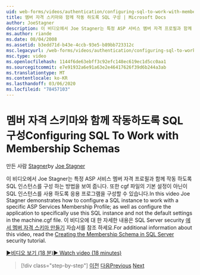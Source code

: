 ```yaml
---
uid: web-forms/videos/authentication/configuring-sql-to-work-with-membership-schemas
title: 멤버 자격 스키마와 함께 작동 하도록 SQL 구성 | Microsoft Docs
author: JoeStagner
description: 이 비디오에서 Joe Stagner는 특정 ASP 서비스 멤버 자격 프로필과 함께 작동 하도록 SQL 인스턴스를 구성 하는 방법을 보여 줍니다. appl을 구성할 수도 있습니다.
ms.author: riande
ms.date: 08/04/2008
ms.assetid: b3edd71d-b43e-4ccb-93e5-b89bb723312c
msc.legacyurl: /web-forms/videos/authentication/configuring-sql-to-work-with-membership-schemas
msc.type: video
ms.openlocfilehash: 1144f6de63ebff3c92efc148ec619ec1d5cc0aa1
ms.sourcegitcommit: e7e91932a6e91a63e2e46417626f39d6b244a3ab
ms.translationtype: MT
ms.contentlocale: ko-KR
ms.lasthandoff: 03/06/2020
ms.locfileid: "78457103"
---
```

# <a name="configuring-sql-to-work-with-membership-schemas"></a><span data-ttu-id="b5779-103">멤버 자격 스키마와 함께 작동하도록 SQL 구성</span><span class="sxs-lookup"><span data-stu-id="b5779-103">Configuring SQL To Work with Membership Schemas</span></span>

<span data-ttu-id="b5779-104">만든 사람 [Stagner](https://github.com/JoeStagner)</span><span class="sxs-lookup"><span data-stu-id="b5779-104">by [Joe Stagner](https://github.com/JoeStagner)</span></span>

<span data-ttu-id="b5779-105">이 비디오에서 Joe Stagner는 특정 ASP 서비스 멤버 자격 프로필과 함께 작동 하도록 SQL 인스턴스를 구성 하는 방법을 보여 줍니다. 또한 cgf 파일의 기본 설정이 아닌이 SQL 인스턴스를 사용 하도록 응용 프로그램을 구성할 수 있습니다.</span><span class="sxs-lookup"><span data-stu-id="b5779-105">In this video Joe Stagner demonstrates how to configure a SQL instance to work with a specific ASP Services Membership Profile; as well as configure the application to specifically use this SQL instance and not the default settings in the machine.cgf file.</span></span> <span data-ttu-id="b5779-106">이 비디오에 대 한 자세한 내용은 SQL Server security [에서 멤버 자격 스키마 만들기](../../overview/older-versions-security/membership/creating-the-membership-schema-in-sql-server-vb.md) 자습서를 참조 하세요.</span><span class="sxs-lookup"><span data-stu-id="b5779-106">For additional information about this video, read the [Creating the Membership Schema in SQL Server](../../overview/older-versions-security/membership/creating-the-membership-schema-in-sql-server-vb.md) security tutorial.</span></span>

[<span data-ttu-id="b5779-107">&#9654;비디오 보기 (18 분)</span><span class="sxs-lookup"><span data-stu-id="b5779-107">&#9654; Watch video (18 minutes)</span></span>](https://channel9.msdn.com/Blogs/ASP-NET-Site-Videos/configuring-sql-to-work-with-membership-schemas)

> [!div class="step-by-step"]
> <span data-ttu-id="b5779-108">[이전](understanding-aspnet-memberships.md)
> [다음](changing-membership-settings-in-the-default-membership-schema.md)</span><span class="sxs-lookup"><span data-stu-id="b5779-108">[Previous](understanding-aspnet-memberships.md)
[Next](changing-membership-settings-in-the-default-membership-schema.md)</span></span>
